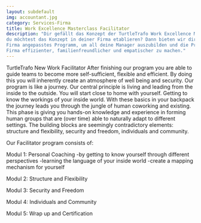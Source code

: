 ```yaml
---
layout: subdefault
img: accountant.jpg
category: Services-Firma
title: Work Excellence Masterclass Facilitator
description: "Dir gefällt das Konzept der TurtleTrafo Work Excellence Masterclass und
du möchtest das Konzept in deiner Firma etablieren? Dann bieten wir dir ein an deine
Firma angepasstes Programm, um all deine Manager auszubilden und die Prozesse in deiner
Firma effizienter, familienfreundlicher und empatischer zu machen."
---
```





TurtleTrafo New Work Facilitator
After finishing our program you are able to guide teams to become more self-sufficient, flexible and efficient. By doing this you will inherently create an atmosphere of well being and security.
Our program is like a journey. Our central principle is living and leading from the inside to the outside. You will start close to home with yourself. Getting to know the workings of your inside world. With these basics in your backpack the journey leads you through the jungle of human coworking and existing. This phase is giving you hands-on knowledge and experience in forming human groups that are (over time) able to naturally adapt to different settings. The building blocks are seemingly contradictory elements: structure and flexibility, security and freedom, individuals and community.


Our Facilitator program consists of:

Modul 1: Personal Coaching
-by getting to know yourself through different perspectives
-learning the language of your inside world
-create a mapping mechanism for yourself



Modul 2: Structure and Flexibility

Modul 3: Security and Freedom

Modul 4: Individuals and Community

Modul 5: Wrap up and Certification
